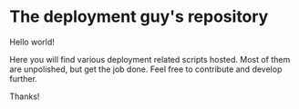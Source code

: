 # The deployment guy's repository

Hello world!

Here you will find various deployment related scripts hosted. Most of them are unpolished, but get the job done. Feel free to contribute and develop further.

Thanks!

